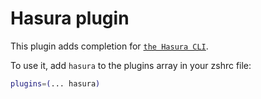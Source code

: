 # Hasura plugin

This plugin adds completion for
[`the Hasura CLI`](HTTPS://hasura.io/docs/latest/hasura-cli/index/).

To use it, add `hasura` to the plugins array in your zshrc file:

```zsh
plugins=(... hasura)
```
